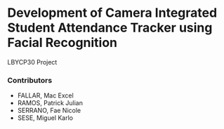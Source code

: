 # Development of Camera Integrated Student Attendance Tracker using Facial Recognition
LBYCP30 Project

### Contributors
- FALLAR, Mac Excel
- RAMOS, Patrick Julian
- SERRANO, Fae Nicole
- SESE, Miguel Karlo
